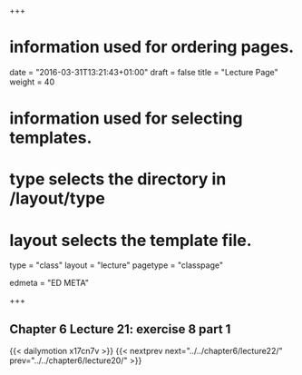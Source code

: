 +++
# information used for ordering pages.
date = "2016-03-31T13:21:43+01:00"
draft = false
title = "Lecture Page"
weight = 40

# information used for selecting templates.
# type selects the directory in /layout/type
# layout selects the template file.

type   = "class"
layout = "lecture"
pagetype = "classpage"





edmeta = "ED META"

+++
## Chapter 6 Lecture 21: exercise 8 part 1
{{< dailymotion x17cn7v >}}
{{< nextprev next="../../chapter6/lecture22/"     prev="../../chapter6/lecture20/"  >}}

